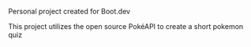 Personal project created for Boot.dev

This project utilizes the open source PokéAPI to create a short pokemon quiz
